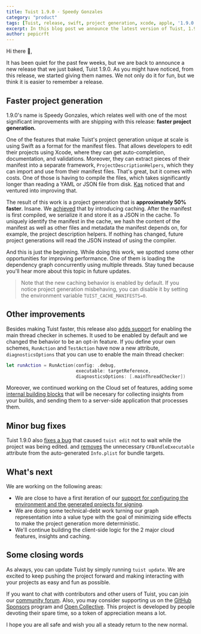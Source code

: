 ```yaml
---
title: Tuist 1.9.0 - Speedy Gonzales
category: "product"
tags: [Tuist, release, swift, project generation, xcode, apple, '1.9.0']
excerpt: In this blog post we announce the latest version of Tuist, 1.9.0, which introduces significant improvements in the performance of the project generation.
author: pepicrft
---
```


Hi there 👋,

It has been quiet for the past few weeks,
but we are back to announce a new release that we just baked,
Tuist 1.9.0.
As you might have noticed,
from this release,
we started giving them names.
We not only do it for fun,
but we think it is easier to remember a release.

## Faster project generation

1.9.0's name is Speedy Gonzales,
which relates well with one of the most significant improvements with are shipping with this release:
**faster project generation.**

One of the features that make Tuist's project generation unique at scale is using Swift as a format for the manifest files.
That allows developers to edit their projects using Xcode,
where they can get auto-completion, documentation, and validations.
Moreover,
they can extract pieces of their manifest into a separate framework,
`ProjectDescriptionHelpers`,
which they can import and use from their manifest files.
That's great,
but it comes with costs.
One of those is having to compile the files,
which takes significantly longer than reading a YAML or JSON file from disk.
[Kas](https://github.com/kwridan) noticed that and ventured into improving that.

The result of this work is a project generation that is **approximately 50% faster**.
Insane.
We [achieved](https://github.com/tuist/tuist/pull/1341) that by introducing caching.
After the manifest is first compiled,
we serialize it and store it as a JSON in the cache.
To uniquely identify the manifest in the cache,
we hash the content of the manifest as well as other files and metadata the manifest depends on,
for example,
the project description helpers.
If nothing has changed,
future project generations will read the JSON instead of using the compiler.

And this is just the beginning.
While doing this work,
we spotted some other opportunities for improving performance.
One of them is loading the dependency graph concurrently using multiple threads.
Stay tuned because you'll hear more about this topic in future updates.

> Note that the new caching behavior is enabled by default.
> If you notice project generation misbehaving, you can disable it by setting the environment variable `TUIST_CACHE_MANIFESTS=0`.

## Other improvements

Besides making Tuist faster,
this release also [adds support](https://github.com/tuist/tuist/pull/1382) for enabling the main thread checker in schemes.
It used to be enabled by default and we changed the behavior to be an opt-in feature.
If you define your own schemes,
`RunAction` and `TestAction` have now a new attribute,
`diagnosticsOptions` that you can use to enable the main thread checker:

```swift
let runAction = RunAction(config: .debug,
                          executable: targetReference,
                          diagnosticsOptions: [.mainThreadChecker])
```

Moreover,
we continued working on the Cloud set of features,
adding some [internal building blocks](https://github.com/tuist/tuist/pull/1335) that will be necesary for collecting insights from your builds,
and sending them to a server-side application that processes them.

## Minor bug fixes

Tuist 1.9.0 also [fixes a bug](https://github.com/Shopify/react-native/pull/1650) that caused `tuist edit` not to wait while the project was being edited.
and [removes](https://github.com/tuist/tuist/pull/1361) the unnecessary `CFBundleExecutable` attribute from the auto-generated `Info.plist` for bundle targets.

## What's next

We are working on the following areas:

- We are close to have a first iteration of our [support for configuring the environment and the generated projects for signing](https://github.com/tuist/tuist/pull/1066).
- We are doing some technical-debt work turning our graph representation into a value type with the goal of minimizing side effects to make the project generation more deterministic.
- We'll continue building the client-side logic for the 2 major cloud features, insights and caching.

## Some closing words

As always,
you can update Tuist by simply running `tuist update`.
We are excited to keep pushing the project forward and making interacting with your projects as easy and fun as possible.

If you want to chat with contributors and other users of Tuist,
you can join our [community forum](https://community.tuist.io).
Also, you may consider supporting us on the [GitHub Sponsors](https://github.com/sponsors/tuist) program and [Open Collective](https://opencollective.com/tuistapp).
This project is developed by people devoting their spare time,
so a token of appreciation means a lot.

I hope you are all safe and wish you all a steady return to the new normal.
